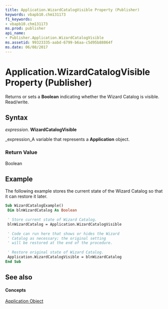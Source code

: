 ```yaml
---
title: Application.WizardCatalogVisible Property (Publisher)
keywords: vbapb10.chm131173
f1_keywords:
- vbapb10.chm131173
ms.prod: publisher
api_name:
- Publisher.Application.WizardCatalogVisible
ms.assetid: 99323335-aabd-6799-b6aa-c5d95b88064f
ms.date: 06/08/2017
---
```



# Application.WizardCatalogVisible Property (Publisher)

Returns or sets a  **Boolean** indicating whether the Wizard Catalog is visible. Read/write.


## Syntax

 _expression_. **WizardCatalogVisible**

 _expression_A variable that represents a  **Application** object.


### Return Value

Boolean


## Example

The following example stores the current state of the Wizard Catalog so that it can restore it later.


```vb
Sub WizardCatalogExample() 
 Dim blnWizardCatalog As Boolean 
 
 ' Store current state of Wizard Catalog. 
 blnWizardCatalog = Application.WizardCatalogVisible 
 
 ' Code can run here that shows or hides the Wizard 
 ' Catalog as necessary; the original setting 
 ' will be restored at the end of the procedure. 
 
 ' Restore original state of Wizard Catalog. 
 Application.WizardCatalogVisible = blnWizardCatalog 
End Sub
```


## See also


#### Concepts


 [Application Object](Publisher.Application.md)

